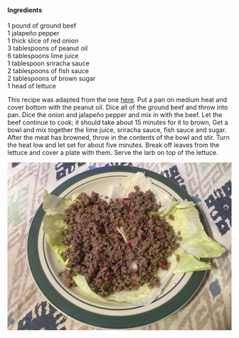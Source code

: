 #### Ingredients

1 pound of ground beef  
1 jalapeño pepper  
1 thick slice of red onion  
3 tablespoons of peanut oil  
6 tablespoons lime juice  
1 tablespoon sriracha sauce  
2 tablespoons of fish sauce  
2 tablespoons of brown sugar  
1 head of lettuce  

This recipe was adapted from the one [here](http://www.bonappetit.com/recipe/thai-larb).
Put a pan on medium heat and cover bottom with the peanut oil.
Dice all of the ground beef and throw into pan.
Dice the onion and jalapeño pepper and mix in with the beef.
Let the beef continue to cook; it should take about 15 minutes for it to brown,
Get a bowl and mix together the lime juice, sriracha sauce, fish sauce and sugar.
After the meat has browned, throw in the contents of the bowl and stir.
Turn the heat low and let set for about five minutes.
Break off leaves from the lettuce and cover a plate with them.
Serve the larb on top of the lettuce.

![](./images/Beef%20larb.jpg)
